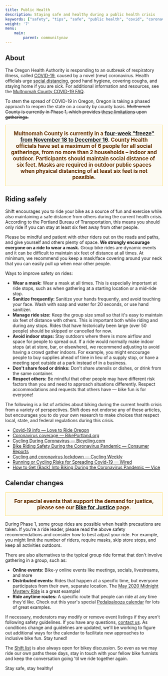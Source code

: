 ```yaml
---
title: Public Health
description: Staying safe and healthy during a public health crisis
keywords: ["safety", "tips", "safe", "public health", "covid", "coronavirus"]
weight: '7'
menu:	
    main:	
        parent: communitynav
---
```


## About

The Oregon Health Authority is responding to an outbreak of respiratory illness, called [COVID-19](https://govstatus.egov.com/OR-OHA-COVID-19), caused by a novel (new) coronavirus. Health officials urge [social distancing](https://sharedsystems.dhsoha.state.or.us/DHSForms/Served/le2268.pdf), good hand hygiene, covering coughs, and staying home if you are sick. For additional information and resources, see the [Multnomah County COVID-19 FAQ](https://multco.us/novel-coronavirus-covid-19/novel-coronavirus-covid-19-faq).

To stem the spread of COVID-19 in Oregon, Oregon is taking a phased approach to reopen the state on a county by county basis. <del>Multnomah County is currently in Phase 1, which provides <a href="https://sharedsystems.dhsoha.state.or.us/DHSForms/Served/le2351G.pdf">these limitations</a> upon gatherings.</del>

<p style="text-align: center; padding: 1em; color: #663300; border: 1px solid #FFDD66; background: #FCFAF2; font-weight: bold; font-size: larger;"><ins style="text-decoration: none;"><strong>Multnomah County is currently in a <a href="https://multco.us/novel-coronavirus-covid-19/notifications/november-13-oregon-placed-2-week-freeze-multnomah-county">four-week "freeze" from November 18 to December 16</a>. County Health officials have set a maximum of 6 people for all social gatherings, from no more than 2 households – indoor and outdoor. Participants should maintain social distance of six feet. Masks are required in outdoor public spaces when physical distancing of at least six feet is not possible.</strong></ins></p>


## Riding safely

Shift encourages you to ride your bike as a source of fun and exercise while also maintaining a safe distance from others during the current health crisis. According to the Portland Bureau of Transportation, this means you should only ride if you can stay at least six feet away from other people. 

Please be mindful and patient with other riders out on the roads and paths, and give yourself and others plenty of space. **We strongly encourage everyone on a ride to wear a mask.** Group bike rides are dynamic events and it can be difficult to maintain six feet of distance at all times. At minimum, we recommend you keep a mask/face covering around your neck that you can easily pull up when near other people.

Ways to improve safety on rides:

* **Wear a mask:** Wear a mask at all times. This is especially important at ride stops, such as when gathering at a starting location or a mid-ride stop.
* **Sanitize frequently:** Sanitize your hands frequently, and avoid touching your face. Wash with soap and water for 20 seconds, or use hand sanitizer.
* **Manage ride size:** Keep the group size small so that it's easy to maintain six feet of distance with others. This is important both while riding and during any stops. Rides that have historically been large (over 50 people) should be skipped or cancelled for now.
* **Avoid indoor stops:** Stay outdoors where there is more airflow and space for people to spread out. If a ride would normally make indoor stops (at at store, bar, or elsewhere), we recommend adjusting to avoid having a crowd gather indoors. For example, you might encourage people to buy supplies ahead of time in lieu of a supply stop, or have a meeting spot outside at a park instead of in a business.
* **Don't share food or drinks:** Don't share utensils or dishes, or drink from the same container.
* **Respect others:** Be mindful that other people may have different risk factors than you and need to approach situations differently. Respect accommodations and requests that others have — bike fun is for everyone!

The following is a list of articles about biking during the current health crisis from a variety of perspectives. Shift does not endorse any of these articles, but encourages you to do your own research to make choices that respect local, state, and federal regulations during this crisis.

* [Covid-19 info — Love to Ride Oregon](https://www.lovetoride.net/oregon/pages/info?locale=en-US&page=2_covid)
* [Coronavirus coverage — BikePortland.org](https://bikeportland.org/tag/coronavirus)
* [Cycling During Coronavirus — Bicycling.com](https://www.bicycling.com/news/a31469228/cycling-during-coronavirus/)
* [Bike Riding Safety During the Coronavirus Pandemic — Consumer Reports](https://www.consumerreports.org/bikes/bike-riding-safety-during-coronavirus-pandemic/)
* [Cycling and coronavirus lockdown — Cycling Weekly](https://www.cyclingweekly.com/news/latest-news/cycling-and-coronavirus-everything-you-need-to-know-450425)
* [Running or Cycling Risks for Spreading Covid-19 — Wired](https://www.wired.com/story/are-running-or-cycling-actually-risks-for-spreading-covid-19/)
* [How to Get (Back) Into Biking During the Coronavirus Pandemic — Vice](https://www.vice.com/en_us/article/v7489x/how-to-get-back-into-biking-during-the-pandemic)

## Calendar changes

<p style="text-align: center; padding: 1em; color: #663300; border: 1px solid #FFDD66; background: #FCFAF2; font-weight: bold; font-size: larger;"><strong>For special events that support the demand for justice, please see our <a href="/pages/bike-for-justice/">Bike for Justice</a> page.</strong></p>

During Phase 1, some group rides are possible when health precautions are taken. If you're a ride leader, please read the above safety recommendations and consider how to best adjust your ride. For example, you might limit the number of riders, require masks, skip store stops, and keep all activities outdoors.

There are also alternatives to the typical group ride format that don't involve gathering in a group, such as:

* **Online events:** Bike-y online events like meetings, socials, livestreams, and more
* **Distributed events:** Rides that happen at a specific time, but everyone participates from their own, separate location. The [May 2020 Midnight Mystery Ride](https://midnightmysteryride.wordpress.com/2020/05/05/may-ride-switching-things-up/) is a great example! 
* **Ride anytime routes:** A specific route that people can ride at any time they'd like. Check out this year's special [Pedalpalooza calendar](/pedalpalooza-calendar/) for lots of great examples.

If necessary, moderators may modify or remove event listings if they aren't following safety guidelines. If you have any questions, [contact us](/pages/contact/). As conditions change and guidelines are updated, we'll be working to figure out additional ways for the calendar to facilitate new approaches to inclusive bike fun. Stay tuned!

The [Shift list](/pages/email-list/) is also always open for bikey discussion. So even as we may ride our own paths these days, stay in touch with your fellow bike funnists and keep the conversation going 'til we ride together again.

Stay safe, stay healthy! 
